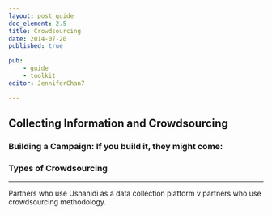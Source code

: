 ```yaml
---
layout: post_guide
doc_element: 2.5
title: Crowdsourcing
date: 2014-07-20
published: true

pub: 
	- guide
	- toolkit
editor: JenniferChan7

---
```


## Collecting Information and Crowdsourcing

### Building a Campaign: If you build it, they might come:

### Types of Crowdsourcing

---

Partners who use Ushahidi as a data collection platform v partners who use crowdsourcing methodology.

